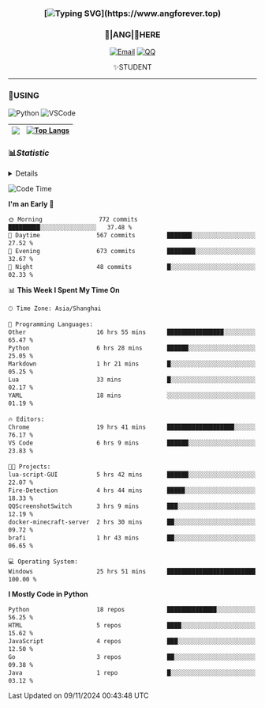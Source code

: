 <div align="center">


### [![Typing SVG](https://readme-typing-svg.herokuapp.com?size=25&duration=2500&color=8C43EA&vCenter=true&width=200&height=40&lines=%F0%9F%8C%B1ANGJustinl%F0%9F%8C%B1+!)](https://www.angforever.top)


### 🥛|**ANG**|🥛HERE



[![Email](https://img.shields.io/badge/Email-ANGJustin@mail.angforever.top-6A5ACD?style=flat-square&logoColor=fff)](mailto:ANGJustinl@163.com)
[![QQ](https://img.shields.io/badge/QQ-77139032-98FB98?style=flat-square&logoColor=fff)](https://qm.qq.com/cgi-bin/qm/qr?k=mcs-cON_aPNfc3hO8-H7lWJHDX-5nKr7&noverify=0)




✨STUDENT 

</div>

---

### 🎨USING

![Python](https://img.shields.io/badge/-Python-blue?style=flat-square&logo=Python&logoColor=fff)
![VSCode](https://img.shields.io/badge/-VSCode-blue?style=flat-square&logo=visualstudiocode&logoColor=fff)



|<img align="right" src="https://github-readme-stats.vercel.app/api?username=ANGJustinl&rank_icon=github&count_private=true&show_icons=true&hide_border=true&bg_color=15,f2f7fd,E0EAFC" />| [![Top Langs](https://github-readme-stats.vercel.app/api/top-langs/?username=angjustinl&hide=javascript,html,css)](https://github.com/angjustinl)|
|---|---|




### 📊*Statistic* 

<details>

<p align="center">
   <img src="github-metrics.svg" alt="typing-svg">
</p>

[![Github activity graph](https://github-readme-activity-graph.angforever.top/graph?username=ANGJustinl&theme=dracula)](https://github.com/ANGJustinl/ANGJustinl)
![image](https://github.com/ANGJustinl/ANGJustinl/assets/96008766/f6c957b8-b907-482a-8804-4c1f944d4b60)
</details>

<!--START_SECTION:waka-->
![Code Time](http://img.shields.io/badge/Code%20Time-410%20hrs%2042%20mins-blue)

**I'm an Early 🐤** 

```text
🌞 Morning                772 commits         █████████░░░░░░░░░░░░░░░░   37.48 % 
🌆 Daytime                567 commits         ███████░░░░░░░░░░░░░░░░░░   27.52 % 
🌃 Evening                673 commits         ████████░░░░░░░░░░░░░░░░░   32.67 % 
🌙 Night                  48 commits          █░░░░░░░░░░░░░░░░░░░░░░░░   02.33 % 
```


📊 **This Week I Spent My Time On** 

```text
🕑︎ Time Zone: Asia/Shanghai

💬 Programming Languages: 
Other                    16 hrs 55 mins      ████████████████░░░░░░░░░   65.47 % 
Python                   6 hrs 28 mins       ██████░░░░░░░░░░░░░░░░░░░   25.05 % 
Markdown                 1 hr 21 mins        █░░░░░░░░░░░░░░░░░░░░░░░░   05.25 % 
Lua                      33 mins             █░░░░░░░░░░░░░░░░░░░░░░░░   02.17 % 
YAML                     18 mins             ░░░░░░░░░░░░░░░░░░░░░░░░░   01.19 % 

🔥 Editors: 
Chrome                   19 hrs 41 mins      ███████████████████░░░░░░   76.17 % 
VS Code                  6 hrs 9 mins        ██████░░░░░░░░░░░░░░░░░░░   23.83 % 

🐱‍💻 Projects: 
lua-script-GUI           5 hrs 42 mins       ██████░░░░░░░░░░░░░░░░░░░   22.07 % 
Fire-Detection           4 hrs 44 mins       █████░░░░░░░░░░░░░░░░░░░░   18.33 % 
QQScreenshotSwitch       3 hrs 9 mins        ███░░░░░░░░░░░░░░░░░░░░░░   12.19 % 
docker-minecraft-server  2 hrs 30 mins       ██░░░░░░░░░░░░░░░░░░░░░░░   09.72 % 
brafi                    1 hr 43 mins        ██░░░░░░░░░░░░░░░░░░░░░░░   06.65 % 

💻 Operating System: 
Windows                  25 hrs 51 mins      █████████████████████████   100.00 % 
```

**I Mostly Code in Python** 

```text
Python                   18 repos            ██████████████░░░░░░░░░░░   56.25 % 
HTML                     5 repos             ████░░░░░░░░░░░░░░░░░░░░░   15.62 % 
JavaScript               4 repos             ███░░░░░░░░░░░░░░░░░░░░░░   12.50 % 
Go                       3 repos             ██░░░░░░░░░░░░░░░░░░░░░░░   09.38 % 
Java                     1 repo              █░░░░░░░░░░░░░░░░░░░░░░░░   03.12 % 
```




 Last Updated on 09/11/2024 00:43:48 UTC
<!--END_SECTION:waka-->
